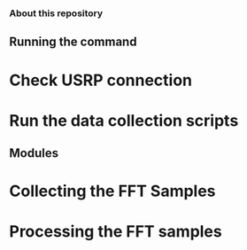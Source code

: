 ### About this repository

## Running the command 

# Check USRP connection 

# Run the data collection scripts 

## Modules 

# Collecting the FFT Samples

# Processing the FFT samples 
